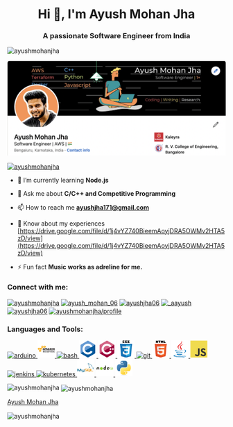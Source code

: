 <h1 align="center">Hi 👋, I'm Ayush Mohan Jha</h1>
<h3 align="center">A passionate Software Engineer from India</h3>

<p align="left"> <img src="https://komarev.com/ghpvc/?username=ayushmohanjha&label=Profile%20views&color=0e75b6&style=flat" alt="ayushmohanjha" /> </p>
              
<p align="center"> <img src="https://github.com/AYUSHMOHANJHA/AYUSHMOHANJHA/blob/main/Screenshot%202021-10-26%20at%209.57.34%20PM.png" alt="ayushmohanjha" /> </p>
<p align="left"> <a href="https://github.com/ryo-ma/github-profile-trophy"><img src="https://github-profile-trophy.vercel.app/?username=ayushmohanjha" alt="ayushmohanjha" /></a> </p>

- 🌱 I’m currently learning **Node.js**

- 💬 Ask me about **C/C++ and Competitive Programming**

- 📫 How to reach me **ayushjha171@gmail.com**

- 📄 Know about my experiences [https://drive.google.com/file/d/1j4vYZ740BieemAoyjDRA5OWMv2HTA5zD/view](https://drive.google.com/file/d/1j4vYZ740BieemAoyjDRA5OWMv2HTA5zD/view)

- ⚡ Fun fact **Music works as adreline for me.**

<h3 align="left">Connect with me:</h3>
<p align="left">
<a href="https://linkedin.com/in/ayushmohanjha" target="blank"><img align="center" src="https://cdn.jsdelivr.net/npm/simple-icons@3.0.1/icons/linkedin.svg" alt="ayushmohanjha" height="30" width="40" /></a>
<a href="https://www.codechef.com/users/ayush_mohan_06" target="blank"><img align="center" src="https://cdn.jsdelivr.net/npm/simple-icons@3.1.0/icons/codechef.svg" alt="ayush_mohan_06" height="30" width="40" /></a>
<a href="https://www.hackerrank.com/ayushjha06" target="blank"><img align="center" src="https://cdn.jsdelivr.net/npm/simple-icons@3.0.1/icons/hackerrank.svg" alt="ayushjha06" height="30" width="40" /></a>
<a href="https://codeforces.com/profile/_aayush" target="blank"><img align="center" src="https://cdn.jsdelivr.net/npm/simple-icons@3.0.1/icons/codeforces.svg" alt="_aayush" height="30" width="40" /></a>
<a href="https://www.leetcode.com/ayushjha06" target="blank"><img align="center" src="https://cdn.jsdelivr.net/npm/simple-icons@3.0.1/icons/leetcode.svg" alt="ayushjha06" height="30" width="40" /></a>
<a href="https://auth.geeksforgeeks.org/user/ayushmohanjha/profile" target="blank"><img align="center" src="https://cdn.jsdelivr.net/npm/simple-icons@3.0.1/icons/geeksforgeeks.svg" alt="ayushmohanjha/profile" height="30" width="40" /></a>
</p>

<h3 align="left">Languages and Tools:</h3>
<p align="left"> <a href="https://www.arduino.cc/" target="_blank"> <img src="https://cdn.worldvectorlogo.com/logos/arduino-1.svg" alt="arduino" width="40" height="40"/> </a> <a href="https://aws.amazon.com" target="_blank"> <img src="https://raw.githubusercontent.com/devicons/devicon/master/icons/amazonwebservices/amazonwebservices-original-wordmark.svg" alt="aws" width="40" height="40"/> </a> <a href="https://www.gnu.org/software/bash/" target="_blank"> <img src="https://www.vectorlogo.zone/logos/gnu_bash/gnu_bash-icon.svg" alt="bash" width="40" height="40"/> </a> <a href="https://www.cprogramming.com/" target="_blank"> <img src="https://raw.githubusercontent.com/devicons/devicon/master/icons/c/c-original.svg" alt="c" width="40" height="40"/> </a> <a href="https://www.w3schools.com/cpp/" target="_blank"> <img src="https://raw.githubusercontent.com/devicons/devicon/master/icons/cplusplus/cplusplus-original.svg" alt="cplusplus" width="40" height="40"/> </a> <a href="https://www.w3schools.com/css/" target="_blank"> <img src="https://raw.githubusercontent.com/devicons/devicon/master/icons/css3/css3-original-wordmark.svg" alt="css3" width="40" height="40"/> </a> <a href="https://git-scm.com/" target="_blank"> <img src="https://www.vectorlogo.zone/logos/git-scm/git-scm-icon.svg" alt="git" width="40" height="40"/> </a> <a href="https://www.w3.org/html/" target="_blank"> <img src="https://raw.githubusercontent.com/devicons/devicon/master/icons/html5/html5-original-wordmark.svg" alt="html5" width="40" height="40"/> </a> <a href="https://www.java.com" target="_blank"> <img src="https://raw.githubusercontent.com/devicons/devicon/master/icons/java/java-original.svg" alt="java" width="40" height="40"/> </a> <a href="https://developer.mozilla.org/en-US/docs/Web/JavaScript" target="_blank"> <img src="https://raw.githubusercontent.com/devicons/devicon/master/icons/javascript/javascript-original.svg" alt="javascript" width="40" height="40"/> </a> <a href="https://www.jenkins.io" target="_blank"> <img src="https://www.vectorlogo.zone/logos/jenkins/jenkins-icon.svg" alt="jenkins" width="40" height="40"/> </a> <a href="https://kubernetes.io" target="_blank"> <img src="https://www.vectorlogo.zone/logos/kubernetes/kubernetes-icon.svg" alt="kubernetes" width="40" height="40"/> </a> <a href="https://www.mysql.com/" target="_blank"> <img src="https://raw.githubusercontent.com/devicons/devicon/master/icons/mysql/mysql-original-wordmark.svg" alt="mysql" width="40" height="40"/> </a> <a href="https://nodejs.org" target="_blank"> <img src="https://raw.githubusercontent.com/devicons/devicon/master/icons/nodejs/nodejs-original-wordmark.svg" alt="nodejs" width="40" height="40"/> </a> <a href="https://www.python.org" target="_blank"> <img src="https://raw.githubusercontent.com/devicons/devicon/master/icons/python/python-original.svg" alt="python" width="40" height="40"/> </a> </p>

<p><img align="left" src="https://github-readme-stats.vercel.app/api/top-langs?username=ayushmohanjha&show_icons=true&locale=en&layout=compact" alt="ayushmohanjha" /></p>

<p>&nbsp;<img align="center" src="https://github-readme-stats.vercel.app/api?username=ayushmohanjha&show_icons=true&locale=en" alt="ayushmohanjha" /></p>
<script type="text/javascript" src="https://platform.linkedin.com/badges/js/profile.js" async defer></script>
<p><div class="LI-profile-badge"  data-version="v1" data-size="medium" data-locale="en_US" data-type="horizontal" data-theme="dark" data-vanity="ayushmohanjha"><a class="LI-simple-link" href='https://in.linkedin.com/in/ayushmohanjha?trk=profile-badge'>Ayush Mohan Jha</a></div></p>
<p><img align="center" src="https://github-readme-streak-stats.herokuapp.com/?user=ayushmohanjha&" alt="ayushmohanjha" /></p>

